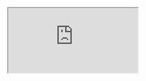 

<!--<script src="https://widgets.mindbodyonline.com/javascripts/healcode.js" type="text/javascript"></script>-->

<!--<healcode-widget data-type="registrations" data-widget-partner="object" data-widget-id="3294072ee48" data-widget-version="0" ></healcode-widget>-->

<script type="text/javascript" src="https://ajax.googleapis.com/ajax/libs/jquery/1.8.1/jquery.min.js"></script>
<script type="text/javascript" src="https://ajax.googleapis.com/ajax/libs/jqueryui/1.10.2/jquery-ui.min.js"></script>
<script type="text/javascript" src="https://www.mindbodyonline.com//js/iframeResizer.min.js"></script>
<script type="text/javascript" src="https://www.mindbodyonline.com//js/fitmetrix.js"></script>                                  

<iframe id="sf-frame" src="https://www.fitmetrix.io/webportal/schedule/8c471c8c-4c8a-e611-9459-0e0c69fd6629"></iframe>

<div id="fmUserWidgetContent"></div>
<script id="fmUserWidget" type="text/javascript">
var guid = 'bf46ed97-3f56-e511-9458-0e0c69fd6629';
var node = document.createElement('script');
var nodeCurrent = document.getElementById('fmUserWidget');
var nodeParent = nodeCurrent.parentNode;
node.type = 'text/javascript';
node.async = true;
node.src = 'http://www.fitmetrix.io/js/fmUserWidget.js';
nodeParent.insertBefore(node, nodeCurrent);
